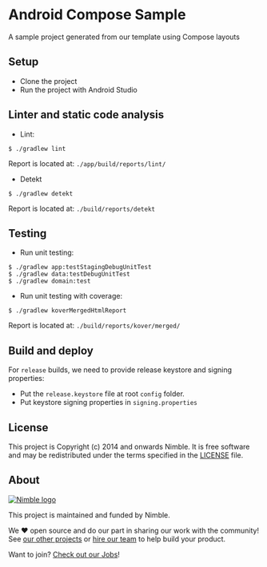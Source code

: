 # Android Compose Sample

A sample project generated from our template using Compose layouts

## Setup

- Clone the project
- Run the project with Android Studio

## Linter and static code analysis

- Lint:

```
$ ./gradlew lint
```

Report is located at: `./app/build/reports/lint/`

- Detekt

```
$ ./gradlew detekt
```

Report is located at: `./build/reports/detekt`

## Testing

- Run unit testing:

```
$ ./gradlew app:testStagingDebugUnitTest
$ ./gradlew data:testDebugUnitTest
$ ./gradlew domain:test
```

- Run unit testing with coverage:

```
$ ./gradlew koverMergedHtmlReport
```

Report is located at: `./build/reports/kover/merged/`

## Build and deploy

For `release` builds, we need to provide release keystore and signing properties:

- Put the `release.keystore` file at root `config` folder.
- Put keystore signing properties in `signing.properties`

## License

This project is Copyright (c) 2014 and onwards Nimble. It is free software and may be redistributed under the terms specified in the [LICENSE] file.

[LICENSE]: /LICENSE

## About
<a href="https://nimblehq.co/">
  <picture>
    <source media="(prefers-color-scheme: dark)" srcset="https://assets.nimblehq.co/logo/dark/logo-dark-text-160.png">
    <img alt="Nimble logo" src="https://assets.nimblehq.co/logo/light/logo-light-text-160.png">
  </picture>
</a>

This project is maintained and funded by Nimble.

We ❤️ open source and do our part in sharing our work with the community!
See [our other projects][community] or [hire our team][hire] to help build your product.

Want to join? [Check out our Jobs][jobs]!

[community]: https://github.com/nimblehq
[hire]: https://nimblehq.co/
[jobs]: https://jobs.nimblehq.co/
